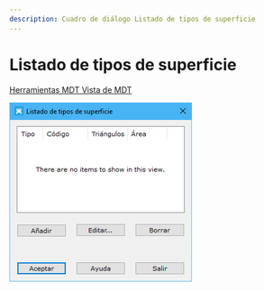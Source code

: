 ```yaml
---
description: Cuadro de diálogo Listado de tipos de superficie
---
```


# Listado de tipos de superficie

[Herramientas MDT Vista de MDT](../fichas-de-herramientas/ficha-de-herramientas-mdt/vista-de-mdt.md)

![Cuadro de diálogo Listado de tipos de superficie](../../.gitbook/assets/image-73.png)
